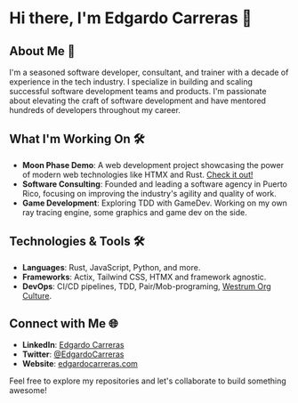 # Hi there, I'm Edgardo Carreras 👋

## About Me 🚀

I'm a seasoned software developer, consultant, and trainer with a decade of experience in the tech industry. I specialize in building and scaling successful software development teams and products. I'm passionate about elevating the craft of software development and have mentored hundreds of developers throughout my career.

## What I'm Working On 🛠️

- **Moon Phase Demo**: A web development project showcasing the power of modern web technologies like HTMX and Rust. [Check it out!](https://github.com/donedgardo/moon_phase_demo)
- **Software Consulting**: Founded and leading a software agency in Puerto Rico, focusing on improving the industry's agility and quality of work.
- **Game Development**: Exploring TDD with GameDev. Working on my own ray tracing engine, some graphics and game dev on the side.

## Technologies & Tools 🛠️

- **Languages**: Rust, JavaScript, Python, and more.
- **Frameworks**: Actix, Tailwind CSS, HTMX and framework agnostic.
- **DevOps**: CI/CD pipelines, TDD, Pair/Mob-programing, [Westrum Org Culture](https://cloud.google.com/architecture/devops/devops-culture-westrum-organizational-culture).

## Connect with Me 🌐

- **LinkedIn**: [Edgardo Carreras](https://www.linkedin.com/in/edgardocarreras/)
- **Twitter**: [@EdgardoCarreras](https://twitter.com/EdgardoCarreras)
- **Website**: [edgardocarreras.com](https://edgardocarreras.com)

Feel free to explore my repositories and let's collaborate to build something awesome!
